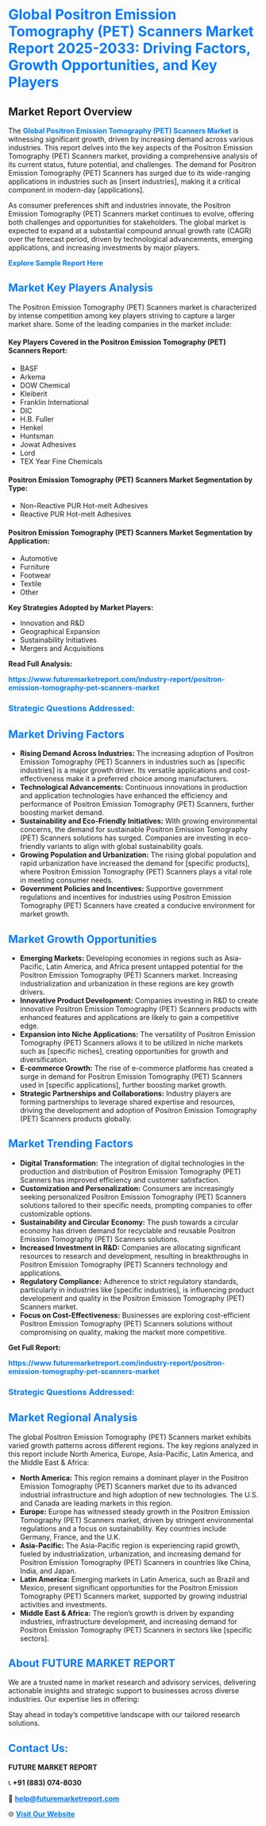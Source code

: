 <h1 style="color: #007BFF;">Global Positron Emission Tomography (PET) Scanners Market Report 2025-2033: Driving Factors, Growth Opportunities, and Key Players</h1>

<section id="overview">
<h2>Market Report Overview</h2>
<p>The <a href="https://www.futuremarketreport.com/industry-report/positron-emission-tomography-pet-scanners-market" style="color: #007BFF; text-decoration: none;"><strong>Global Positron Emission Tomography (PET) Scanners Market</strong></a> is witnessing significant growth, driven by increasing demand across various industries. This report delves into the key aspects of the Positron Emission Tomography (PET) Scanners market, providing a comprehensive analysis of its current status, future potential, and challenges. The demand for Positron Emission Tomography (PET) Scanners has surged due to its wide-ranging applications in industries such as [insert industries], making it a critical component in modern-day [applications].</p>
<p>As consumer preferences shift and industries innovate, the Positron Emission Tomography (PET) Scanners market continues to evolve, offering both challenges and opportunities for stakeholders. The global market is expected to expand at a substantial compound annual growth rate (CAGR) over the forecast period, driven by technological advancements, emerging applications, and increasing investments by major players.</p>
</section>

<section id="overview">
<p><a href="https://www.futuremarketreport.com/request-sample/reportId=32666" style="color: #007BFF; text-decoration: none;"><strong>Explore Sample Report Here</strong></a></p>
</section>

<section id="key-players">
<h2 style="color: #007BFF;">Market Key Players Analysis</h2>
<p>The Positron Emission Tomography (PET) Scanners market is characterized by intense competition among key players striving to capture a larger market share. Some of the leading companies in the market include:</p>
<h4>Key Players Covered in the Positron Emission Tomography (PET) Scanners Report:</h4>
<ul><li>BASF</li><li>Arkema</li><li>DOW Chemical</li><li>Kleiberit</li><li>Franklin International</li><li>DIC</li><li>H.B. Fuller</li><li>Henkel</li><li>Huntsman</li><li>Jowat Adhesives</li><li>Lord</li><li>TEX Year Fine Chemicals</li></ul>
<h4>Positron Emission Tomography (PET) Scanners Market Segmentation by Type:</h4>
<ul><li>Non-Reactive PUR Hot-melt Adhesives</li><li>Reactive PUR Hot-melt Adhesives</li></ul>

<h4>Positron Emission Tomography (PET) Scanners Market Segmentation by Application:</h4>
<ul><li>Automotive</li><li>Furniture</li><li>Footwear</li><li>Textile</li><li>Other</li></ul>
<p><strong>Key Strategies Adopted by Market Players:</strong></p>
<ul>
<li>Innovation and R&D</li>
<li>Geographical Expansion</li>
<li>Sustainability Initiatives</li>
<li>Mergers and Acquisitions</li>
</ul>
</section>

<section>
<p><strong>Read Full Analysis: </strong></p><a href="https://www.futuremarketreport.com/industry-report/positron-emission-tomography-pet-scanners-market" style="color: #007BFF; text-decoration: none;"><strong>https://www.futuremarketreport.com/industry-report/positron-emission-tomography-pet-scanners-market</strong></a>
<h3 style="color: #007BFF;">Strategic Questions Addressed:</h3>
</section>

<section id="driving-factors">
<h2 style="color: #007BFF;">Market Driving Factors</h2>
<ul>
<li><strong>Rising Demand Across Industries:</strong> The increasing adoption of Positron Emission Tomography (PET) Scanners in industries such as [specific industries] is a major growth driver. Its versatile applications and cost-effectiveness make it a preferred choice among manufacturers.</li>
<li><strong>Technological Advancements:</strong> Continuous innovations in production and application technologies have enhanced the efficiency and performance of Positron Emission Tomography (PET) Scanners, further boosting market demand.</li>
<li><strong>Sustainability and Eco-Friendly Initiatives:</strong> With growing environmental concerns, the demand for sustainable Positron Emission Tomography (PET) Scanners solutions has surged. Companies are investing in eco-friendly variants to align with global sustainability goals.</li>
<li><strong>Growing Population and Urbanization:</strong> The rising global population and rapid urbanization have increased the demand for [specific products], where Positron Emission Tomography (PET) Scanners plays a vital role in meeting consumer needs.</li>
<li><strong>Government Policies and Incentives:</strong> Supportive government regulations and incentives for industries using Positron Emission Tomography (PET) Scanners have created a conducive environment for market growth.</li>
</ul>
</section>

<section id="growth-opportunities">
<h2 style="color: #007BFF;">Market Growth Opportunities</h2>
<ul>
<li><strong>Emerging Markets:</strong> Developing economies in regions such as Asia-Pacific, Latin America, and Africa present untapped potential for the Positron Emission Tomography (PET) Scanners market. Increasing industrialization and urbanization in these regions are key growth drivers.</li>
<li><strong>Innovative Product Development:</strong> Companies investing in R&D to create innovative Positron Emission Tomography (PET) Scanners products with enhanced features and applications are likely to gain a competitive edge.</li>
<li><strong>Expansion into Niche Applications:</strong> The versatility of Positron Emission Tomography (PET) Scanners allows it to be utilized in niche markets such as [specific niches], creating opportunities for growth and diversification.</li>
<li><strong>E-commerce Growth:</strong> The rise of e-commerce platforms has created a surge in demand for Positron Emission Tomography (PET) Scanners used in [specific applications], further boosting market growth.</li>
<li><strong>Strategic Partnerships and Collaborations:</strong> Industry players are forming partnerships to leverage shared expertise and resources, driving the development and adoption of Positron Emission Tomography (PET) Scanners products globally.</li>
</ul>
</section>

<section id="trending-factors">
<h2 style="color: #007BFF;">Market Trending Factors</h2>
<ul>
<li><strong>Digital Transformation:</strong> The integration of digital technologies in the production and distribution of Positron Emission Tomography (PET) Scanners has improved efficiency and customer satisfaction.</li>
<li><strong>Customization and Personalization:</strong> Consumers are increasingly seeking personalized Positron Emission Tomography (PET) Scanners solutions tailored to their specific needs, prompting companies to offer customizable options.</li>
<li><strong>Sustainability and Circular Economy:</strong> The push towards a circular economy has driven demand for recyclable and reusable Positron Emission Tomography (PET) Scanners solutions.</li>
<li><strong>Increased Investment in R&D:</strong> Companies are allocating significant resources to research and development, resulting in breakthroughs in Positron Emission Tomography (PET) Scanners technology and applications.</li>
<li><strong>Regulatory Compliance:</strong> Adherence to strict regulatory standards, particularly in industries like [specific industries], is influencing product development and quality in the Positron Emission Tomography (PET) Scanners market.</li>
<li><strong>Focus on Cost-Effectiveness:</strong> Businesses are exploring cost-efficient Positron Emission Tomography (PET) Scanners solutions without compromising on quality, making the market more competitive.</li>
</ul>
</section>

<section>
<p><strong>Get Full Report: </strong></p><a href="https://www.futuremarketreport.com/industry-report/positron-emission-tomography-pet-scanners-market" style="color: #007BFF; text-decoration: none;"><strong>https://www.futuremarketreport.com/industry-report/positron-emission-tomography-pet-scanners-market</strong></a>
<h3 style="color: #007BFF;">Strategic Questions Addressed:</h3>
</section>


<section id="regional-analysis">
<h2 style="color: #007BFF;">Market Regional Analysis</h2>
<p>The global Positron Emission Tomography (PET) Scanners market exhibits varied growth patterns across different regions. The key regions analyzed in this report include North America, Europe, Asia-Pacific, Latin America, and the Middle East & Africa:</p>
<ul>
<li><strong>North America:</strong> This region remains a dominant player in the Positron Emission Tomography (PET) Scanners market due to its advanced industrial infrastructure and high adoption of new technologies. The U.S. and Canada are leading markets in this region.</li>
<li><strong>Europe:</strong> Europe has witnessed steady growth in the Positron Emission Tomography (PET) Scanners market, driven by stringent environmental regulations and a focus on sustainability. Key countries include Germany, France, and the U.K.</li>
<li><strong>Asia-Pacific:</strong> The Asia-Pacific region is experiencing rapid growth, fueled by industrialization, urbanization, and increasing demand for Positron Emission Tomography (PET) Scanners in countries like China, India, and Japan.</li>
<li><strong>Latin America:</strong> Emerging markets in Latin America, such as Brazil and Mexico, present significant opportunities for the Positron Emission Tomography (PET) Scanners market, supported by growing industrial activities and investments.</li>
<li><strong>Middle East & Africa:</strong> The region’s growth is driven by expanding industries, infrastructure development, and increasing demand for Positron Emission Tomography (PET) Scanners in sectors like [specific sectors].</li>
</ul>
</section>

<footer>
<h2 style="color: #007BFF;">About FUTURE MARKET REPORT</h2>
<p>We are a trusted name in market research and advisory services, delivering actionable insights and strategic support to businesses across diverse industries. Our expertise lies in offering:</p>

<p>Stay ahead in today’s competitive landscape with our tailored research solutions.</p>

<h2 style="color: #007BFF;">Contact Us:</h2>
<p><strong>FUTURE MARKET REPORT</strong></p>
<p>📞 <strong>+91 (883) 074-8030</strong></p>
<p>📧 <strong><a href="mailto:help@futuremarketreport.com" style="color: #007BFF;">help@futuremarketreport.com</a></strong></p>
<p>🌐 <strong><a href="https://www.futuremarketreport.com/" style="color: #007BFF;">Visit Our Website</a></strong></p>
</footer>